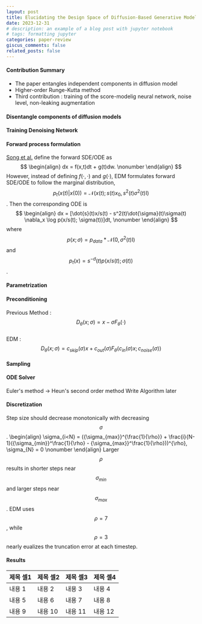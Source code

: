 ```yaml
---
layout: post
title: Elucidating the Design Space of Diffusion-Based Generative Models
date: 2023-12-31
# description: an example of a blog post with jupyter notebook
# tags: formatting jupyter
categories: paper-review
giscus_comments: false
related_posts: false
---
```


#### Contribution Summary
- The paper entangles independent components in diffusion model
- Higher-order Runge-Kutta method
- Third contribution : training of the score-modelig neural network, noise level, non-leaking augmentation


#### Disentangle components of diffusion models 

#### **Training Denoising Network**

#### Forward process formulation

[Song et al.](https://arxiv.org/abs/2011.13456) define the forward SDE/ODE as 
$$
\begin{align}
    dx = f(x,t)dt + g(t)dw. 
    \nonumber
\end{align}
$$
However, instead of defining $f(\cdot,\cdot)$ and $g(\cdot)$, EDM formulates forward SDE/ODE to follow the marginal distribution, $$p_{t}(x(t)|x(0)) = \mathcal{N}(x(t);s(t)x_0, s^2(t) \sigma^2(t) \mathrm{I})$$.
Then the corresponding ODE is 
$$
\begin{align}
    dx = [\dot{s}(t)x/s(t) - s^2(t)\dot{\sigma}(t)\sigma(t) \nabla_x \log p(x/s(t); \sigma(t))]dt, 
    \nonumber
\end{align}
$$
where $$p(x;\sigma)=p_{data} * \mathcal{N}(0, \sigma^2(t)\mathrm{I})$$ and $$p_t(x)=s^{-d}(t) p(x/s(t); \sigma(t))$$.

#### Parametrization

#### Preconditioning
Previous Method : $$D_\theta(x;\sigma) = x - \sigma F_\theta(\cdot)$$ \
EDM : $$ D_\theta(x;\sigma) = c_{skip}(\sigma) x + c_{out}(\sigma) F_\theta(c_{in}(\sigma)x;c_{noise}(\sigma))$$


#### **Sampling**

#### ODE Solver
Euler's method -> Heun's second order method
Write Algorithm later

#### Discretization
Step size should decrease monotonically with decreasing $$\sigma$$.
\begin{align}
    \sigma_{i<N} = ({\sigma_{max}}^{\frac{1}{\rho}} + \frac{i}{N-1}({\sigma_{min}}^\frac{1}{\rho} - {\sigma_{max}}^\frac{1}{\rho}))^{\rho}, \sigma_{N} = 0
    \nonumber
\end{align}
Larger $$\rho$$ results in shorter steps near $$\sigma_{min}$$ and larger steps near $$\sigma_{max}$$.
EDM uses $$\rho=7$$, while $$\rho=3$$ nearly eualizes the truncation error at each timestep.

#### **Results**

|제목 셀1|제목 셀2|제목 셀3|제목 셀4|
|---|---|---|---|
|내용 1|내용 2|내용 3|내용 4|
|내용 5|내용 6|내용 7|내용 8|
|내용 9|내용 10|내용 11|내용 12|